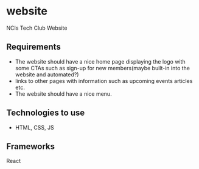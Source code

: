 # website
NCIs Tech Club Website

## Requirements
- The website should have a nice home page displaying the logo with some CTAs such as
 sign-up for new members(maybe built-in into the website and automated?)
- links to other pages with information such as upcoming events articles etc.
- The website should have a nice menu.

## Technologies to use
- HTML, CSS, JS

## Frameworks
React